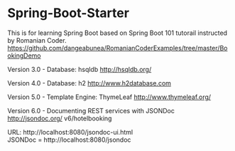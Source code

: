 # Spring-Boot-Starter
This is for learning Spring Boot based on Spring Boot 101 tutorail instructed by Romanian Coder.
https://github.com/dangeabunea/RomanianCoderExamples/tree/master/BookingDemo


Version 3.0 - Database:  hsqldb		http://hsqldb.org/

Version 4.0 - Database:  h2		http://www.h2database.com

Version 5.0 - Template Engine: ThymeLeaf		http://www.thymeleaf.org/

Version 6.0 - Documenting REST services with JSONDoc	http://jsondoc.org/
v6/hotelbooking

URL: http://localhost:8080/jsondoc-ui.html
<br/>
JSONDoc = http://localhost:8080/jsondoc
